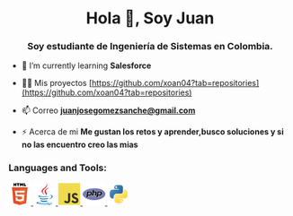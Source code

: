 <h1 align="center">Hola 👋, Soy Juan</h1>
<h3 align="center">Soy estudiante de Ingeniería de Sistemas en Colombia.</h3>

- 🌱 I’m currently learning **Salesforce**

- 👨‍💻 Mis proyectos [https://github.com/xoan04?tab=repositories](https://github.com/xoan04?tab=repositories)

- 📫 Correo **juanjosegomezsanche@gmail.com**

- ⚡ Acerca de mi **Me gustan los retos y aprender,busco soluciones y si no las encuentro creo las mias**

<p align="left">
</p>

<h3 align="left">Languages and Tools:</h3>
<p align="left"> <a href="https://www.w3.org/html/" target="_blank" rel="noreferrer"> <img src="https://raw.githubusercontent.com/devicons/devicon/master/icons/html5/html5-original-wordmark.svg" alt="html5" width="40" height="40"/> </a> <a href="https://www.java.com" target="_blank" rel="noreferrer"> <img src="https://raw.githubusercontent.com/devicons/devicon/master/icons/java/java-original.svg" alt="java" width="40" height="40"/> </a> <a href="https://developer.mozilla.org/en-US/docs/Web/JavaScript" target="_blank" rel="noreferrer"> <img src="https://raw.githubusercontent.com/devicons/devicon/master/icons/javascript/javascript-original.svg" alt="javascript" width="40" height="40"/> </a> <a href="https://www.php.net" target="_blank" rel="noreferrer"> <img src="https://raw.githubusercontent.com/devicons/devicon/master/icons/php/php-original.svg" alt="php" width="40" height="40"/> </a> <a href="https://www.python.org" target="_blank" rel="noreferrer"> <img src="https://raw.githubusercontent.com/devicons/devicon/master/icons/python/python-original.svg" alt="python" width="40" height="40"/> </a> </p>

